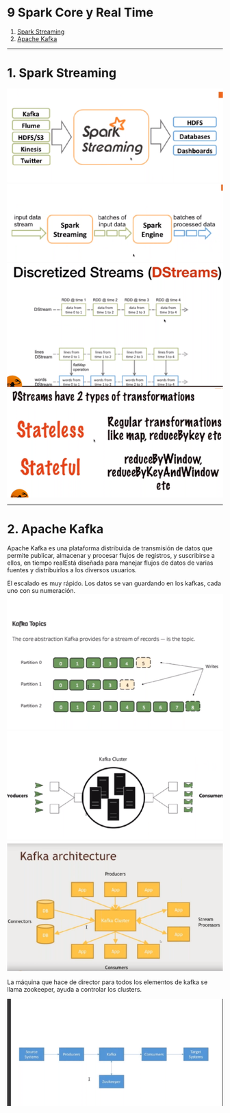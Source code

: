 # 9 Spark Core y Real Time
1. [Spark Streaming ](#schema1)
2. [Apache Kafka ](#schema2)

<hr>

<a name="schema1"></a>

# 1. Spark Streaming
![scala](./images/001.png)
![scala](./images/002.png)
![scala](./images/003.png)
![scala](./images/004.png)

<hr>

<a name="schema2"></a>

# 2. Apache Kafka

Apache Kafka es una plataforma distribuida de transmisión de datos que permite publicar, almacenar y procesar flujos de registros, y suscribirse a ellos, en tiempo realEstá diseñada para manejar flujos de datos de varias fuentes y distribuirlos a los diversos usuarios.

El escalado es muy rápido. Los datos se van guardando en los kafkas, cada uno con su numeración.
![scala](./images/005.png)
![scala](./images/006.png)
![scala](./images/007.png)

La máquina que hace de director para todos los elementos de kafka se llama zookeeper, ayuda a controlar los clusters.

![scala](./images/008.png)